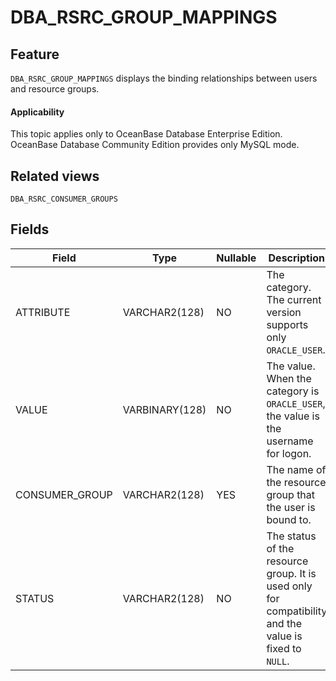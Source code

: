DBA_RSRC_GROUP_MAPPINGS
============================================

<!-- # docslug#/oceanbase-database/oceanbase-database/V4.0.0/DBA_RSRC_GROUP_MAPPINGS-1 -->

Feature
-----------------------

`DBA_RSRC_GROUP_MAPPINGS` displays the binding relationships between users and resource groups.

<main id="notice" >
    <h4>Applicability</h4>
    <p>This topic applies only to OceanBase Database Enterprise Edition. OceanBase Database Community Edition provides only MySQL mode. </p>
  </main>

Related views
-------------------------

`DBA_RSRC_CONSUMER_GROUPS`

Fields
-------------------------

| Field          | Type           | Nullable | Description                                                                                           |
|----------------|----------------|----------|-------------------------------------------------------------------------------------------------------|
| ATTRIBUTE      | VARCHAR2(128)  | NO       | The category. The current version supports only `ORACLE_USER`.                                        |
| VALUE          | VARBINARY(128) | NO       | The value. When the category is `ORACLE_USER`, the value is the username for logon.                   |
| CONSUMER_GROUP | VARCHAR2(128)  | YES      | The name of the resource group that the user is bound to.                                             |
| STATUS         | VARCHAR2(128)  | NO       | The status of the resource group. It is used only for compatibility and the value is fixed to `NULL`. |
